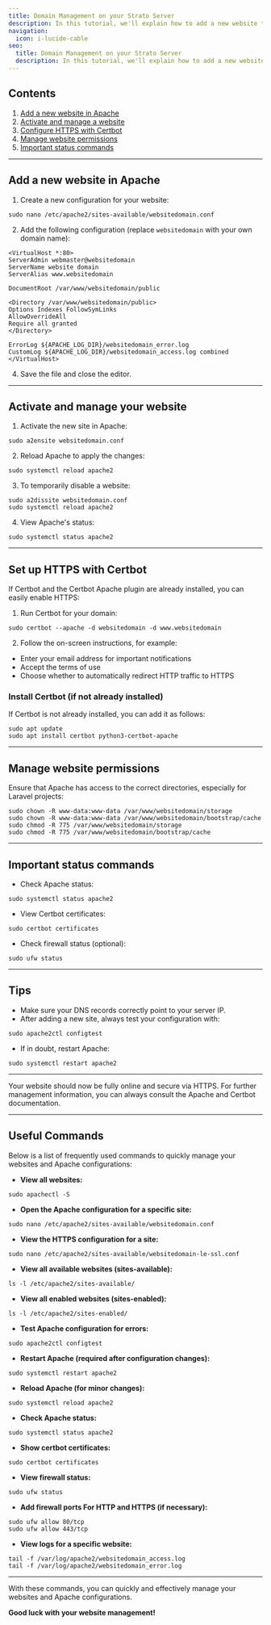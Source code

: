 ```yaml
---
title: Domain Management on your Strato Server
description: In this tutorial, we'll explain how to add a new website to your Strato server, configure it in Apache, and set up HTTPS with Certbot. This guide assumes you have a working server with Apache and Certbot installed.
navigation:
  icon: i-lucide-cable
seo:
  title: Domain Management on your Strato Server
  description: In this tutorial, we'll explain how to add a new website to your Strato server, configure it in Apache, and set up HTTPS with Certbot. This guide assumes you have a working server with Apache and Certbot installed.
---
```


## Contents

1. [Add a new website in Apache](#add-a-new-website-in-apache)
2. [Activate and manage a website](#activate-and-manage-your-website)
3. [Configure HTTPS with Certbot](#set-up-https-with-certbot)
4. [Manage website permissions](#manage-website-permissions)
5. [Important status commands](#important-status-commands)

---

## Add a new website in Apache

1. Create a new configuration for your website:

```
sudo nano /etc/apache2/sites-available/websitedomain.conf
```

2. Add the following configuration (replace `websitedomain` with your own domain name):

```
<VirtualHost *:80>
ServerAdmin webmaster@websitedomain 
ServerName website domain 
ServerAlias ​​www.websitedomain 

DocumentRoot /var/www/websitedomain/public 

<Directory /var/www/websitedomain/public> 
Options Indexes FollowSymLinks 
AllowOverrideAll 
Require all granted 
</Directory> 

ErrorLog ${APACHE_LOG_DIR}/websitedomain_error.log 
CustomLog ${APACHE_LOG_DIR}/websitedomain_access.log combined 
</VirtualHost>
```

4. Save the file and close the editor.

---

## Activate and manage your website

1. Activate the new site in Apache:

```
sudo a2ensite websitedomain.conf
```

2. Reload Apache to apply the changes:

```
sudo systemctl reload apache2
```

3. To temporarily disable a website:

```
sudo a2dissite websitedomain.conf
sudo systemctl reload apache2
```

4. View Apache's status:

```
sudo systemctl status apache2
```

---

## Set up HTTPS with Certbot

If Certbot and the Certbot Apache plugin are already installed, you can easily enable HTTPS:

1. Run Certbot for your domain:

```
sudo certbot --apache -d websitedomain -d www.websitedomain
```

2. Follow the on-screen instructions, for example:
- Enter your email address for important notifications
- Accept the terms of use
- Choose whether to automatically redirect HTTP traffic to HTTPS

### Install Certbot (if not already installed)

If Certbot is not already installed, you can add it as follows:

```
sudo apt update
sudo apt install certbot python3-certbot-apache
```

---

## Manage website permissions

Ensure that Apache has access to the correct directories, especially for Laravel projects:

```
sudo chown -R www-data:www-data /var/www/websitedomain/storage
sudo chown -R www-data:www-data /var/www/websitedomain/bootstrap/cache
sudo chmod -R 775 /var/www/websitedomain/storage
sudo chmod -R 775 /var/www/websitedomain/bootstrap/cache
```

---

## Important status commands

- Check Apache status:

```
sudo systemctl status apache2
```

- View Certbot certificates:

```
sudo certbot certificates
```

- Check firewall status (optional):

```
sudo ufw status
```

---

## Tips

- Make sure your DNS records correctly point to your server IP.
- After adding a new site, always test your configuration with:

```
sudo apache2ctl configtest
```

- If in doubt, restart Apache:

```
sudo systemctl restart apache2
```

---

Your website should now be fully online and secure via HTTPS. For further management information, you can always consult the Apache and Certbot documentation.

---

## Useful Commands

Below is a list of frequently used commands to quickly manage your websites and Apache configurations:

- **View all websites:**
```
sudo apachectl -S
```

- **Open the Apache configuration for a specific site:**
```
sudo nano /etc/apache2/sites-available/websitedomain.conf
```

- **View the HTTPS configuration for a site:**
```
sudo nano /etc/apache2/sites-available/websitedomain-le-ssl.conf
```

- **View all available websites (sites-available):**
```
ls -l /etc/apache2/sites-available/
```

- **View all enabled websites (sites-enabled):**
```
ls -l /etc/apache2/sites-enabled/
```

- **Test Apache configuration for errors:**
```
sudo apache2ctl configtest
```

- **Restart Apache (required after configuration changes):**
```
sudo systemctl restart apache2
```

- **Reload Apache (for minor changes):**
```
sudo systemctl reload apache2
```

- **Check Apache status:**
```
sudo systemctl status apache2
```

- **Show certbot certificates:**
```
sudo certbot certificates
```

- **View firewall status:**
```
sudo ufw status
```

- **Add firewall ports
For HTTP and HTTPS (if necessary):**

```
sudo ufw allow 80/tcp
sudo ufw allow 443/tcp
```

- **View logs for a specific website:**

```
tail -f /var/log/apache2/websitedomain_access.log
tail -f /var/log/apache2/websitedomain_error.log
```

---

With these commands, you can quickly and effectively manage your websites and Apache configurations.

**Good luck with your website management!**